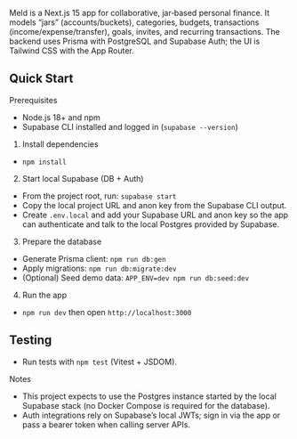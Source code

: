 Meld is a Next.js 15 app for collaborative, jar‑based personal finance. It models “jars” (accounts/buckets), categories, budgets, transactions (income/expense/transfer), goals, invites, and recurring transactions. The backend uses Prisma with PostgreSQL and Supabase Auth; the UI is Tailwind CSS with the App Router.

## Quick Start

Prerequisites
- Node.js 18+ and npm
- Supabase CLI installed and logged in (`supabase --version`)

1) Install dependencies
- `npm install`

2) Start local Supabase (DB + Auth)
- From the project root, run: `supabase start`
- Copy the local project URL and anon key from the Supabase CLI output.
- Create `.env.local` and add your Supabase URL and anon key so the app can authenticate and talk to the local Postgres provided by Supabase.

3) Prepare the database
- Generate Prisma client: `npm run db:gen`
- Apply migrations: `npm run db:migrate:dev`
- (Optional) Seed demo data: `APP_ENV=dev npm run db:seed:dev`

4) Run the app
- `npm run dev` then open `http://localhost:3000`

## Testing
- Run tests with `npm test` (Vitest + JSDOM).

Notes
- This project expects to use the Postgres instance started by the local Supabase stack (no Docker Compose is required for the database).
- Auth integrations rely on Supabase’s local JWTs; sign in via the app or pass a bearer token when calling server APIs.
